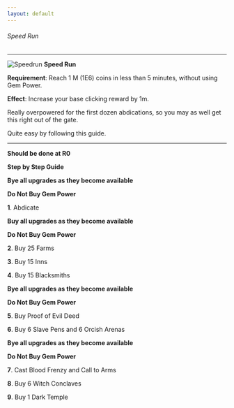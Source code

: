```yaml
---
layout: default
---
```


###### Speed Run

---

![](/realm/assets/img/picks/SpeedrunSecretTrophy.png "Speedrun") **Speed Run**

**Requirement**: Reach 1 M (1E6) coins in less than 5 minutes, without using Gem Power.

**Effect**: Increase your base clicking reward by 1m.

Really overpowered for the first dozen abdications, so you may as well get this right out of the gate.

Quite easy by following this guide.

---

**Should be done at R0**

**Step by Step Guide**

**Bye all upgrades as they become available**

**Do Not Buy Gem Power**

**1**. Abdicate

**Buy all upgrades as they become available**

**Do Not Buy Gem Power**

**2**. Buy 25 Farms

**3**. Buy 15 Inns

**4**. Buy 15 Blacksmiths

**Bye all upgrades as they become available**

**Do Not Buy Gem Power**

**5**. Buy Proof of Evil Deed

**6**. Buy 6 Slave Pens and 6 Orcish Arenas

**Bye all upgrades as they become available**

**Do Not Buy Gem Power**

**7**. Cast Blood Frenzy and Call to Arms

**8**. Buy 6 Witch Conclaves

**9**. Buy 1 Dark Temple
